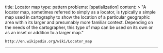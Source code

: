 title: Locator map
type: pattern
problems: [spatialization]
content: >
    "A locator map, sometimes referred to simply as a locator, is typically a simple map used in cartography to show the location of a particular geographic area within its larger and presumably more familiar context. Depending on the needs of the cartographer, this type of map can be used on its own or as an inset or addition to a larger map."
    
    http://en.wikipedia.org/wiki/Locator_map
---

